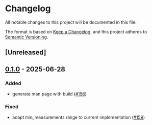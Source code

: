 # Changelog

All notable changes to this project will be documented in this file.

The format is based on [Keep a Changelog](https://keepachangelog.com/en/1.0.0/),
and this project adheres to [Semantic Versioning](https://semver.org/spec/v2.0.0.html).

## [Unreleased]

## [0.1.0](https://github.com/kaihowl/git-perf/releases/tag/cli_types-v0.1.0) - 2025-06-28

### Added

- generate man page with build ([#156](https://github.com/kaihowl/git-perf/pull/156))

### Fixed

- adapt min_measurements range to current implementation ([#159](https://github.com/kaihowl/git-perf/pull/159))
